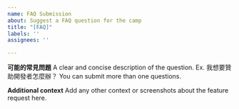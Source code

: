 ```yaml
---
name: FAQ Submission
about: Suggest a FAQ question for the camp
title: "[FAQ]"
labels: ''
assignees: ''

---
```


**可能的常見問題**
A clear and concise description of the question. Ex. 我想要贊助開發者怎麼辦？
You can submit more than one questions. 

**Additional context**
Add any other context or screenshots about the feature request here.
